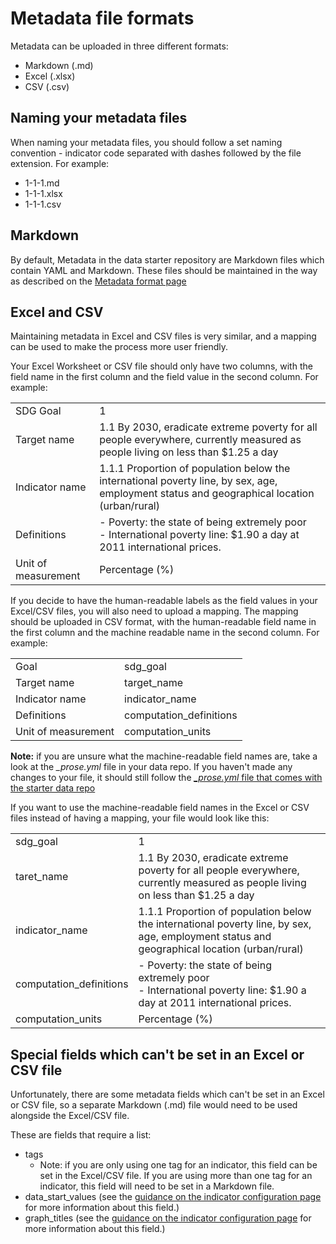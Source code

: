 <h1>Metadata file formats</h1>

Metadata can be uploaded in three different formats:
- Markdown (.md)
- Excel (.xlsx)
- CSV (.csv)

## Naming your metadata files
When naming your metadata files, you should follow a set naming convention - indicator code separated with dashes followed by the file extension. For example:
- 1-1-1.md
- 1-1-1.xlsx
- 1-1-1.csv

## Markdown

By default, Metadata in the data starter repository are Markdown files which contain YAML and Markdown. These files should be maintained in the way as described on the [Metadata format page](metadata-format.md)

## Excel and CSV

Maintaining metadata in Excel and CSV files is very similar, and a mapping can be used to make the process more user friendly.

Your Excel Worksheet or CSV file should only have two columns, with the field name in the first column and the field value in the second column. For example:

|    |    |
|----|----|
|SDG Goal|1|
|Target name|1.1 By 2030, eradicate extreme poverty for all people everywhere, currently measured as people living on less than $1.25 a day|
|Indicator name|1.1.1 Proportion of population below the international poverty line, by sex, age, employment status and geographical location (urban/rural)|
|Definitions|- Poverty: the state of being extremely poor<br>- International poverty line: $1.90 a day at 2011 international prices.|
|Unit of measurement|Percentage (%)|

If you decide to have the human-readable labels as the field values in your Excel/CSV files, you will also need to upload a mapping. The mapping should be uploaded in CSV format, with the human-readable field name in the first column and the machine readable name in the second column. For example:

|    |    |
|----|----|
|Goal|sdg_goal|
|Target name|target_name|
|Indicator name|indicator_name|
|Definitions|computation_definitions|
|Unit of measurement|computation_units|

**Note:** if you are unsure what the machine-readable field names are, take a look at the *_prose.yml* file in your data repo. If you haven't made any changes to your file, it should still follow the [*_prose.yml* file that comes with the starter data repo](https://github.com/open-sdg/open-sdg-data-starter/blob/develop/_prose.yml)

If you want to use the machine-readable field names in the Excel or CSV files instead of having a mapping, your file would look like this:


|    |    |
|----|----|
|sdg_goal|1|
|taret_name|1.1 By 2030, eradicate extreme poverty for all people everywhere, currently measured as people living on less than $1.25 a day|
|indicator_name|1.1.1 Proportion of population below the international poverty line, by sex, age, employment status and geographical location (urban/rural)|
|computation_definitions|- Poverty: the state of being extremely poor<br>- International poverty line: $1.90 a day at 2011 international prices.|
|computation_units|Percentage (%)|

## Special fields which can't be set in an Excel or CSV file
Unfortunately, there are some metadata fields which can't be set in an Excel or CSV file, so a separate Markdown (.md) file would need to be used alongside the Excel/CSV file.

These are fields that require a list:

- tags
    - Note: if you are only using one tag for an indicator, this field can be set in the Excel/CSV file. If you are using more than one tag for an indicator, this field will need to be set in a Markdown file.
- data_start_values (see the [guidance on the indicator configuration page](indicator-configuration.md#data_start_values) for more information about this field.)
- graph_titles (see the [guidance on the indicator configuration page](indicator_configuration.md#graph_titles) for more information about this field.)
